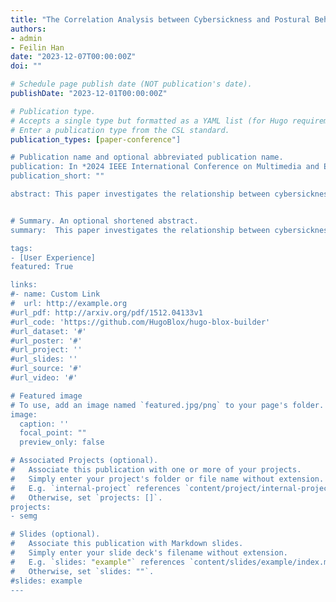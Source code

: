 ```yaml
---
title: "The Correlation Analysis between Cybersickness and Postural Behavior in Immersive Viewing Experience"
authors:
- admin
- Feilin Han
date: "2023-12-07T00:00:00Z"
doi: ""

# Schedule page publish date (NOT publication's date).
publishDate: "2023-12-01T00:00:00Z"

# Publication type.
# Accepts a single type but formatted as a YAML list (for Hugo requirements).
# Enter a publication type from the CSL standard.
publication_types: [paper-conference"]

# Publication name and optional abbreviated publication name.
publication: In *2024 IEEE International Conference on Multimedia and Expo (ICME)*
publication_short: ""

abstract: This paper investigates the relationship between cybersickness and postural behavior, by analyzing the surface electromyography (sEMG) signals and hand movement videos. We conducted a user study to build the sEMG-video Cybersickness Benchmark Dataset (sEMG-CBD) and employed statistical analysis to summarize the regular pattern of participants’ dizziness status under VR experiences. The results indicate that the fluctuations of cybersickness correlate positively with the extent of forearm sEMG signals and hand movements. 


# Summary. An optional shortened abstract.
summary:  This paper investigates the relationship between cybersickness and postural behavior, by analyzing the surface electromyography (sEMG) signals and hand movement videos.

tags:
- [User Experience]
featured: True

links:
#- name: Custom Link
#  url: http://example.org
#url_pdf: http://arxiv.org/pdf/1512.04133v1
#url_code: 'https://github.com/HugoBlox/hugo-blox-builder'
#url_dataset: '#'
#url_poster: '#'
#url_project: ''
#url_slides: ''
#url_source: '#'
#url_video: '#'

# Featured image
# To use, add an image named `featured.jpg/png` to your page's folder. 
image:
  caption: ''
  focal_point: ""
  preview_only: false

# Associated Projects (optional).
#   Associate this publication with one or more of your projects.
#   Simply enter your project's folder or file name without extension.
#   E.g. `internal-project` references `content/project/internal-project/index.md`.
#   Otherwise, set `projects: []`.
projects:
- semg

# Slides (optional).
#   Associate this publication with Markdown slides.
#   Simply enter your slide deck's filename without extension.
#   E.g. `slides: "example"` references `content/slides/example/index.md`.
#   Otherwise, set `slides: ""`.
#slides: example
---
```


